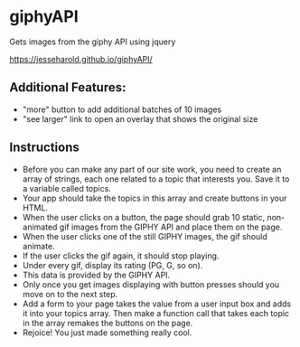# giphyAPI
Gets images from the giphy API using jquery

https://jesseharold.github.io/giphyAPI/

## Additional Features:
 * "more" button to add additional batches of 10 images
 * "see larger" link to open an overlay that shows the original size

## Instructions
 * Before you can make any part of our site work, you need to create an array of strings, each one related to a topic that interests you. Save it to a variable called topics.
 * Your app should take the topics in this array and create buttons in your HTML.
 * When the user clicks on a button, the page should grab 10 static, non-animated gif images from the GIPHY API and place them on the page.
 * When the user clicks one of the still GIPHY images, the gif should animate. 
 * If the user clicks the gif again, it should stop playing.
 * Under every gif, display its rating (PG, G, so on).
 * This data is provided by the GIPHY API.
 * Only once you get images displaying with button presses should you move on to the next step.
 * Add a form to your page takes the value from a user input box and adds it into your topics array. Then make a function call that takes each topic in the array remakes the buttons on the page.
 * Rejoice! You just made something really cool.
